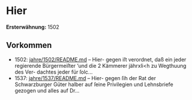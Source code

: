 # Hier

**Ersterwähnung:** 1502

## Vorkommen
- 1502: [jahre/1502/README.md](../jahre/1502/README.md) – Hier-
gegen iſt verordnet, daß ein jeder regierende Bürgermeiſter
‘und die 2 Kämmerer jährxli<h zu Wegthuung des Ver-
dachtes jeder für ſolc...
- 1537: [jahre/1537/README.md](../jahre/1537/README.md) – Hier-
gegen ſih der Rat der Schwarzburger Güter halber auf
ſeine Privilegien und Lehnsbriefe gezogen und alles auf
Dr...
